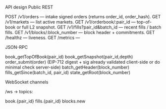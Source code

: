 API design
Public REST

POST /v1/orders — intake signed orders (returns order_id, order_hash).
GET /v1/markets — list active markets.
GET /v1/orderbook/:pair_id — top-of-book or full L2 snapshot.
GET /v1/fills?pair_id&batch_id — recent fills / batch fills.
GET /v1/blocks/:block_number — block header + commitments.
GET /healthz — liveness.
GET /metrics —

JSON-RPC

book_getTopOfBook(pair_id)
book_getSnapshot(pair_id,depth)
order_submit(order) (EIP-712 digest + sig already validated client-side or do minimal check server-side)
batch_getHeader(block_number)
fills_getSince(batch_id, pair_id)
state_getRoot(block_number)

WebSocket channels

/ws → topics:

book.{pair_id}
fills.{pair_id}
blocks.new
